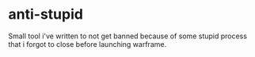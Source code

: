 # anti-stupid
Small tool i've written to not get banned because of some stupid process that i forgot to close before launching warframe.
